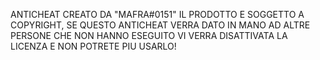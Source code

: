 ANTICHEAT CREATO DA "MAFRA#0151" IL PRODOTTO E SOGGETTO A COPYRIGHT, SE QUESTO ANTICHEAT VERRA DATO IN MANO AD ALTRE PERSONE CHE NON HANNO ESEGUITO VI VERRA DISATTIVATA LA LICENZA E NON POTRETE PIU USARLO!
